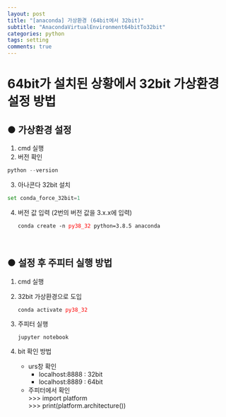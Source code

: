 ```yaml
---
layout: post
title: "[anaconda] 가상환경 (64bit에서 32bit)"
subtitle: "AnacondaVirtualEnvironment64bitTo32bit"
categories: python
tags: setting
comments: true
---
```


# 64bit가 설치된 상황에서 32bit 가상환경 설정 방법

## ● 가상환경 설정
1. cmd 실행
2. 버전 확인
```python
python --version
```
3. 아나콘다 32bit 설치
```python
set conda_force_32bit=1
```
4. 버전 값 입력 (2번의 버전 값을 3.x.x에 입력)
    <pre><code>conda create -n <span style="color: red;">py38_32</span> python=3.8.5 anaconda</code></pre>
<br>

## ● 설정 후 주피터 실행 방법

1. cmd 실행
2. 32bit 가상환경으로 도입
    <pre><code>conda activate <span style="color: red;">py38_32</span></code></pre>

3. 주피터 실행
    ```python
    jupyter notebook
    ```
4. bit 확인 방법

    * urs창 확인
      - localhost:8888 : 32bit
      - localhost:8889 : 64bit
    * 주피터에서 확인<br>
        &gt;&gt;&gt; import platform<br>
        &gt;&gt;&gt; print(platform.architecture())

